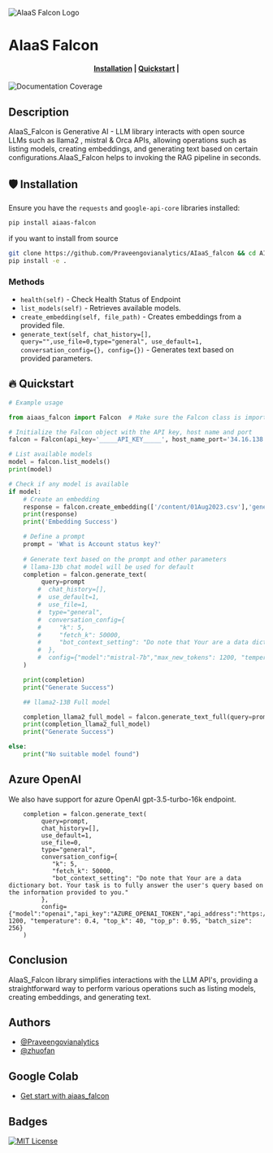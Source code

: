 ![AIaaS Falcon Logo](img/AIAAS_FALCON.jpg)

# AIaaS Falcon


<h4 align="center">
    <p>
        <a href="#shield-installation">Installation</a> |
        <a href="#fire-quickstart">Quickstart</a> |
    <p>
</h4>


![Documentation Coverage](interrogate_badge.svg)

## Description

AIaaS_Falcon is Generative AI - LLM library interacts with open source LLMs such as llama2 , mistral  & Orca APIs, allowing operations such as listing models, creating embeddings, and generating text based on certain configurations.AIaaS_Falcon helps to invoking the RAG pipeline in seconds.

## :shield: Installation

Ensure you have the `requests` and `google-api-core` libraries installed:

```bash
pip install aiaas-falcon
```


if you want to install from source

```bash
git clone https://github.com/Praveengovianalytics/AIaaS_falcon && cd AIaaS_falcon
pip install -e .
```

### Methods
- `health(self)` - Check Health Status of Endpoint
- `list_models(self)` - Retrieves available models.
- `create_embedding(self, file_path)` - Creates embeddings from a provided file.
- `generate_text(self, chat_history=[], query="",use_file=0,type="general", use_default=1, conversation_config={}, config={})` - Generates text based on provided parameters.


## :fire: Quickstart

```python
# Example usage

from aiaas_falcon import Falcon  # Make sure the Falcon class is imported

# Initialize the Falcon object with the API key, host name and port
falcon = Falcon(api_key='_____API_KEY_____', host_name_port='34.16.138.59:8888',api_type='aiaas_llm',transport="rest",protocol="http")

# List available models
model = falcon.list_models()
print(model)

# Check if any model is available
if model:
    # Create an embedding
    response = falcon.create_embedding(['/content/01Aug2023.csv'],'general')
    print(response)
    print('Embedding Success')

    # Define a prompt
    prompt = 'What is Account status key?'
    
    # Generate text based on the prompt and other parameters
    # llama-13b chat model will be used for default
    completion = falcon.generate_text(
         query=prompt
        #  chat_history=[],
        #  use_default=1,
        #  use_file=1,
        #  type="general",
        #  conversation_config={
        #     "k": 5,
        #     "fetch_k": 50000,
        #     "bot_context_setting": "Do note that Your are a data dictionary bot. Your task is to fully answer the user's query based on the information provided to you."
        #  },
        #  config={"model":"mistral-7b","max_new_tokens": 1200, "temperature": 0.4, "top_k": 40, "top_p": 0.95, "batch_size": 256}
    )

    print(completion)
    print("Generate Success")

    ## llama2-13B Full model

    completion_llama2_full_model = falcon.generate_text_full(query=prompt)
    print(completion_llama2_full_model)
    print("Generate Success")

else:
    print("No suitable model found")


```
## Azure OpenAI
We also have support for azure OpenAI gpt-3.5-turbo-16k endpoint.
```
    completion = falcon.generate_text(
         query=prompt,
         chat_history=[],
         use_default=1,
         use_file=0,
         type="general",
         conversation_config={
            "k": 5,
            "fetch_k": 50000,
            "bot_context_setting": "Do note that Your are a data dictionary bot. Your task is to fully answer the user's query based on the information provided to you."
         },
         config={"model":"openai","api_key":"AZURE_OPENAI_TOKEN","api_address":"https://XXXXXXXX.openai.azure.com/","max_new_tokens": 1200, "temperature": 0.4, "top_k": 40, "top_p": 0.95, "batch_size": 256}
    )

```


## Conclusion

AIaaS_Falcon library simplifies interactions with the LLM API's, providing a straightforward way to perform various operations such as listing models, creating embeddings, and generating text.

## Authors

- [@Praveengovianalytics](https://github.com/Praveengovianalytics)
- [@zhuofan](https://github.com/zhuofan-16)

## Google Colab

- [Get start with aiaas_falcon](https://colab.research.google.com/drive/1k5T_FO9SnlN0zOQfR7WFXSRFkfgiL1cE?usp=sharing)

## Badges

[![MIT License](https://img.shields.io/badge/License-MIT-green.svg)](https://choosealicense.com/licenses/mit/)
